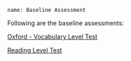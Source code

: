 ```ngMeta
name: Baseline Assessment
```

Following are the baseline assessments:

[Oxford - Vocabulary Level Test](https://www.oxfordonlineenglish.com/english-level-test/vocabulary)

[Reading Level Test](https://www.englishclub.com/reading/test.htm)



